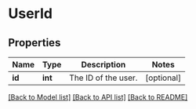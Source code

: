 # UserId

## Properties
Name | Type | Description | Notes
------------ | ------------- | ------------- | -------------
**id** | **int** | The ID of the user. | [optional] 

[[Back to Model list]](../README.md#documentation-for-models) [[Back to API list]](../README.md#documentation-for-api-endpoints) [[Back to README]](../README.md)


